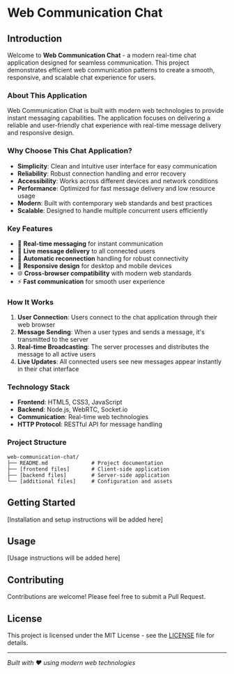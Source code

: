 # Web Communication Chat

## Introduction

Welcome to **Web Communication Chat** - a modern real-time chat application designed for seamless communication. This project demonstrates efficient web communication patterns to create a smooth, responsive, and scalable chat experience for users.

### About This Application

Web Communication Chat is built with modern web technologies to provide instant messaging capabilities. The application focuses on delivering a reliable and user-friendly chat experience with real-time message delivery and responsive design.

### Why Choose This Chat Application?

- **Simplicity**: Clean and intuitive user interface for easy communication
- **Reliability**: Robust connection handling and error recovery
- **Accessibility**: Works across different devices and network conditions
- **Performance**: Optimized for fast message delivery and low resource usage
- **Modern**: Built with contemporary web standards and best practices
- **Scalable**: Designed to handle multiple concurrent users efficiently

### Key Features

- 🚀 **Real-time messaging** for instant communication
- 💬 **Live message delivery** to all connected users
- 🔄 **Automatic reconnection** handling for robust connectivity
- 📱 **Responsive design** for desktop and mobile devices
- 🌐 **Cross-browser compatibility** with modern web standards
- ⚡ **Fast communication** for smooth user experience

### How It Works

1. **User Connection**: Users connect to the chat application through their web browser
2. **Message Sending**: When a user types and sends a message, it's transmitted to the server
3. **Real-time Broadcasting**: The server processes and distributes the message to all active users
4. **Live Updates**: All connected users see new messages appear instantly in their chat interface

### Technology Stack

- **Frontend**: HTML5, CSS3, JavaScript
- **Backend**: Node.js, WebRTC, Socket.io
- **Communication**: Real-time web technologies
- **HTTP Protocol**: RESTful API for message handling

### Project Structure

```
web-communication-chat/
├── README.md              # Project documentation
├── [frontend files]       # Client-side application
├── [backend files]        # Server-side application
└── [additional files]     # Configuration and assets
```

## Getting Started

[Installation and setup instructions will be added here]

## Usage

[Usage instructions will be added here]

## Contributing

Contributions are welcome! Please feel free to submit a Pull Request.

## License

This project is licensed under the MIT License - see the [LICENSE](LICENSE) file for details.

---

*Built with ❤️ using modern web technologies*